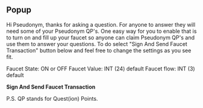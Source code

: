## Popup

Hi Pseudonym, thanks for asking a question. For anyone to answer they will need some of your Pseudonym QP's. One easy way for you to enable that is to turn on and fill up your faucet so anyone can claim Pseudonym QP's and use them to answer your questions. To do select "Sign And Send Faucet Transaction" button below and feel free to change the settings as you see fit.

Faucet State: ON or OFF
Faucet Value: INT (24) default
Faucet flow: INT (3) default 

**Sign And Send Faucet Transaction**

P.S. QP stands for Quest(ion) Points.